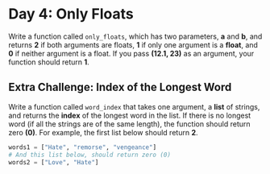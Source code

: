 # Day 4: Only Floats

Write a function called `only_floats`, which has two parameters, **a** and **b**, and returns **2** if both arguments are floats, **1** if only one argument is a **float**, and **0** if neither argument is a float. If you pass **(12.1, 23)** as an argument, your function should return **1**.

## Extra Challenge: Index of the Longest Word

Write a function called `word_index` that takes one argument, a **list** of strings, and returns the **index** of the longest word in the list. If there is no longest word (if all the strings are of the same length), the function should return zero **(0)**. For example, the first list below should return **2**.

```Python
words1 = ["Hate", "remorse", "vengeance"]
# And this list below, should return zero (0) 
words2 = ["Love", "Hate"]
```
